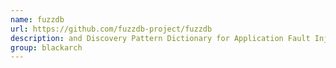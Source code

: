 ```yaml
---
name: fuzzdb
url: https://github.com/fuzzdb-project/fuzzdb
description: and Discovery Pattern Dictionary for Application Fault Injection Testing. URL : https://github.com/fuzzdb-project/fuzzdb Groups : blackarch blackarch-fuzzer
group: blackarch
---
```

